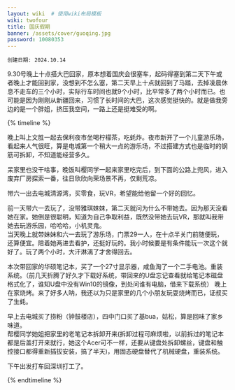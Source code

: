 ```yaml
---
layout: wiki  # 使用wiki布局模板
wiki: twofour
title: 国庆假期
banner: /assets/cover/guoqing.jpg
password: 10080353
--- 
```

`创建日期: 2024.10.14`

9.30号晚上十点搭大巴回家，原本想着国庆会很塞车，起码得塞到第二天下午或者晚上才能回到家，没想到不怎么塞，第二天早上十点就回到了马踏，去掉凌晨休息不走车的三个小时，实际行车时间也就9个小时，比平常多了两个小时而已。也可能是因为刚刚从新疆回来，习惯了长时间的大巴，这次感觉挺快的。就是做我旁边的是一个胖姐，挤压我空间，一路上还是挺难受的啊。

{% timeline %}

<!-- node 2024.10.01 -->
晚上叫上文胜一起去保利夜市坐喝柠檬茶，吃蚝炸。夜市新开了一个儿童游乐场，看起来人气很旺，算是电城第一个稍大一点的游乐场，不过搭建方式也是临时的钢筋可拆卸，不知道能经营多久。

<!-- node 2024.10.02 -->
呆家里也没干啥事，晚饭叫樱同学一起来家里吃完后，到下面的公路上兜风，进入废弃厂房探索一番，往日欣欣向荣场景不再，仅剩荒凉。

<!-- node 2024.10.03 -->
带六一出去电城清源湾，买零食，玩VR，希望能给他留一个好的回忆。

<!-- node 2024.10.04 -->
前一天带六一去玩了，没带雅琪妹妹，第二天就问为什么不带她去。因为那天没看她在家。她倒是很聪明，知道为自己争取利益，既然没带她去玩VR，那就叫我带她去玩游乐园，哈哈哈，小机灵鬼。  
当天晚上就带妹妹和六一去玩了游乐场，门票29一人，在十点半关门前随便玩，还算便宜。陪着她两进去看护，还挺好玩的。我小时候要是有条件能玩一次这个就好了。玩了两个小时，大汗淋漓了才舍得回去。

<!-- node 2024.10.05 -->
本次带回家的华硕笔记本，买了一个27寸显示器，咸鱼淘了一个二手电池。重装系统。（前几天折腾了好久才下载好系统，带回来的U盘忘记查看就给笔记本磁盘格式化了，谁知U盘中没有Win10的镜像，到处问谁有电脑，借来下载系统）
晚上在家烧烤。来了好多人呐，我还以为只是家里的几个小朋友玩耍烧烤而已，证叔买了生蚝。

<!-- node 2024.10.06 -->
早上去电城买了捞粉（钟鼓楼店），四中门口买了基bua，姑松，算是回味了家乡味道。   
帮樱同学她姐把家里的老笔记本拆卸开来(拆卸过程可麻烦啦，以前拆过的笔记本都是后盖打开来就行，她这个Acer可不一样，还要从键盘处拆卸螺丝，键盘和触控接口都得重新插拔安装，搞了半天)，用固态硬盘替代了机械硬盘，重装系统。

<!-- node 2024.10.07 -->
下午出发打车回深圳打工了。

{% endtimeline %}